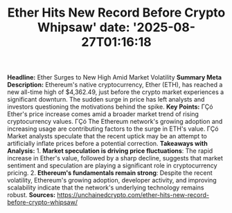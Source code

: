 ﻿---
title: "Ether Hits New Record Before Crypto Whipsaw'
date: '2025-08-27T01:16:18"
category: "Markets"
summary: ""
slug: "ether hits new record before crypto whipsaw"
source_urls:
  - "https://unchainedcrypto.com/ether-hits-new-record-before-crypto-whipsaw/"
seo:
  title: "Ether Hits New Record Before Crypto Whipsaw | Hash n Hedge'
  description: '"
  keywords: ["news", "markets", "brief"]
---
**Headline:** Ether Surges to New High Amid Market Volatility  **Summary Meta Description:** Ethereum's native cryptocurrency, Ether (ETH), has reached a new all-time high of $4,362.49, just before the crypto market experiences a significant downturn. The sudden surge in price has left analysts and investors questioning the motivations behind the spike.  **Key Points:**  ΓÇó Ether's price increase comes amid a broader market trend of rising cryptocurrency values. ΓÇó The Ethereum network's growing adoption and increasing usage are contributing factors to the surge in ETH's value. ΓÇó Market analysts speculate that the recent uptick may be an attempt to artificially inflate prices before a potential correction.  **Takeaways with Analysis:**  1. **Market speculation is driving price fluctuations**: The rapid increase in Ether's value, followed by a sharp decline, suggests that market sentiment and speculation are playing a significant role in cryptocurrency pricing. 2. **Ethereum's fundamentals remain strong**: Despite the recent volatility, Ethereum's growing adoption, developer activity, and improving scalability indicate that the network's underlying technology remains robust.  **Sources:** https://unchainedcrypto.com/ether-hits-new-record-before-crypto-whipsaw/ 

